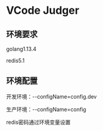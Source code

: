 # VCode Judger

## 环境要求
golang1.13.4 

redis5.1

## 环境配置

开发环境：--configName=config.dev

生产环境：--configName=config

redis密码通过环境变量设置